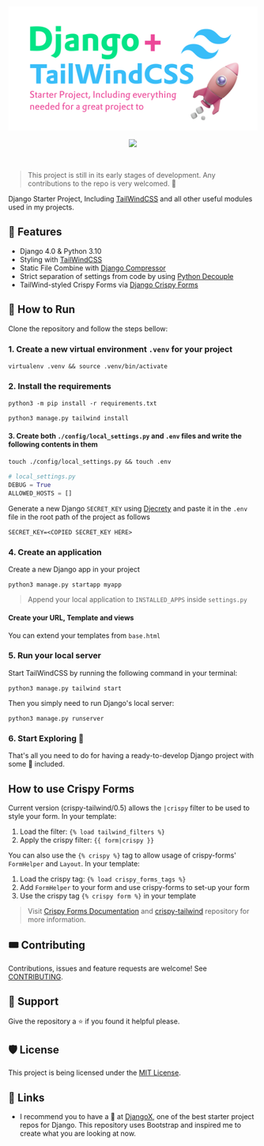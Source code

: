 <p align="center">
    <img src="https://raw.githubusercontent.com/Farhaduneci/DjangoTailwindTemplate/main/.images/Icon.png">
</p>
<p align="center">
  <img src="https://repobeats.axiom.co/api/embed/395952b048f3ea06d8d2f7501940b3a1a283943c.svg">
</p>
<br>

> This project is still in its early stages of development. Any
> contributions to the repo is very welcomed. :white_heart:

Django Starter Project, Including [TailWindCSS](https://tailwindcss.com/) and all other useful modules used in my projects.

## :toolbox: Features

- Django 4.0 & Python 3.10
- Styling with [TailWindCSS](https://tailwindcss.com/)
- Static File Combine with [Django Compressor](https://django-compressor.readthedocs.io/en/)
- Strict separation of settings from code by using [Python Decouple](https://pypi.org/project/python-decouple/)
- TailWind-styled Crispy Forms via [Django Crispy Forms](https://django-crispy-forms.readthedocs.io/en/latest/)

## :scroll: How to Run

Clone the repository and follow the steps bellow:

### 1. Create a new virtual environment `.venv` for your project

```shell
virtualenv .venv && source .venv/bin/activate
```

### 2. Install the requirements

```shell
python3 -m pip install -r requirements.txt
```

```shell
python3 manage.py tailwind install
```

#### 3. Create both `./config/local_settings.py` and `.env` files and write the following contents in them

```shell
touch ./config/local_settings.py && touch .env
```

```python
# local_settings.py
DEBUG = True
ALLOWED_HOSTS = []
```

Generate a new Django `SECRET_KEY` using [Djecrety](https://djecrety.ir/) and paste it in the `.env` file in the root path of the project as follows

```shell
SECRET_KEY=<COPIED SECRET_KEY HERE>
```

### 4. Create an application

Create a new Django app in your project

```shell
python3 manage.py startapp myapp
```

> Append your local application to `INSTALLED_APPS` inside `settings.py`

#### Create your URL, Template and views

You can extend your templates from `base.html`

### 5. Run your local server

Start TailWindCSS by running the following command in your terminal:

```shell
python3 manage.py tailwind start
```

Then you simply need to run Django's local server:

```shell
python3 manage.py runserver
```

### 6. Start Exploring :rocket:

That's all you need to do for having a ready-to-develop Django project with some :battery: included.

## How to use Crispy Forms

Current version (crispy-tailwind/0.5) allows the `|crispy` filter to be used to style your
form. In your template:

1. Load the filter: `{% load tailwind_filters %}`
2. Apply the crispy filter: `{{ form|crispy }}`

You can also use the `{% crispy %}` tag to allow usage of crispy-forms'
`FormHelper` and `Layout`. In your template:

1. Load the crispy tag: `{% load crispy_forms_tags %}`
2. Add `FormHelper` to your form and use crispy-forms to set-up your form
3. Use the crispy tag `{% crispy form %}` in your template

> Visit [Crispy Forms Documentation](https://django-crispy-forms.readthedocs.io/en/latest/index.html)
> and [crispy-tailwind](https://github.com/django-crispy-forms/crispy-tailwind)
> repository for more information.

## :tickets: Contributing

Contributions, issues and feature requests are welcome! See [CONTRIBUTING](https://github.com/farhaduneci/DjangoTailwindTemplate/blob/main/CONTRIBUTING.md).

## :star2: Support

Give the repository a :star: if you found it helpful please.

## :shield: License

This project is being licensed under the [MIT License](https://github.com/farhaduneci/DjangoTailwindTemplate/blob/main/LICENSE).

## :paperclip: Links

- I recommend you to have a :eyes: at [DjangoX](https://github.com/wsvincent/djangox), one of the best starter project repos for Django. This repository uses Bootstrap and inspired me to create what you are looking at now.
